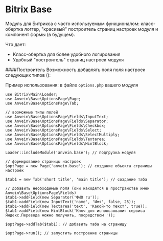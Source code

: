 # Bitrix Base

Модуль для Битрикса с часто используемым функционалом: класс-обертка логгер, \"красивый\" построитель страниц настроек модуля и компонент формы (в будущем).

Что дает:
+ Класс-обертка для более удобного логирования
+ Удобный "построитель" страниц настроек модуля


####Построитель
Возможность добавлять поля поля настроек следующих типов ():

Пример использования:
в файле ``options.php`` вашего модуля
```
use Bitrix\Main\Loader;
use Anvein\Base\OptionsPage\Page;
use Anvein\Base\OptionsPage\Tab;

// возможные типы полей
use Anvein\Base\OptionsPage\Fields\InputText;
use Anvein\Base\OptionsPage\Fields\Separator;
use Anvein\Base\OptionsPage\Fields\Checkbox;
use Anvein\Base\OptionsPage\Fields\Select;
use Anvein\Base\OptionsPage\Fields\SelectMultiply;
use Anvein\Base\OptionsPage\Fields\Textarea;
use Anvein\Base\OptionsPage\Fields\HintBlock;

Loader::includeModule('anvein.base'); // подгрузка модуля

// формирование страницы настроек
$optPage = new Page('anvein.base'); // создание объекта страницы настроек

$tab1 = new Tab('short title', 'main title'); // создание таба

// добавить необходимые поля (они находятся в пространстве имен Anvein\Base\OptionsPage\Fields)
$tab1->addField(new Separator('ФИО ru'));
$tab1->addField(new InputText('name', 'Имя', false, 25));
$tab1->addField(new Textarea('text', 'Какой-то текст', true));
$tab1->addField(new HintBlock('Ключ для использования сервиса Яндекс.Перевода можно получить, посредством '));

$optPage->addTab($tab1); // добавить таба на страницу

$optPage->run(); // запустить построение страницы 
```

